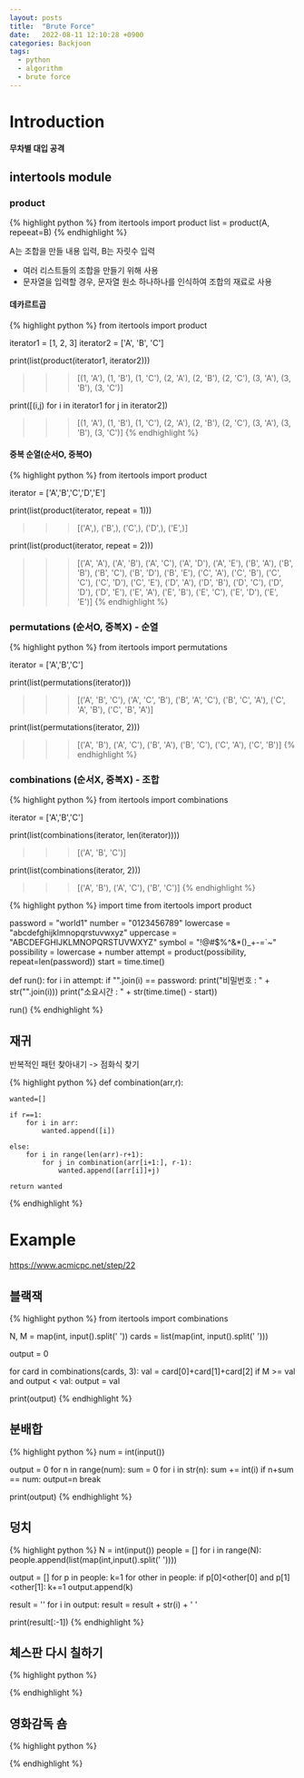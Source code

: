```yaml
---
layout: posts
title:  "Brute Force"
date:   2022-08-11 12:10:28 +0900
categories: Backjoon
tags:
  - python
  - algorithm
  - brute force
---
```


# Introduction

**무차별 대입 공격**

## intertools module

### product
{% highlight python %}
from itertools import product
list = product(A, repeeat=B)
{% endhighlight %}

A는 조합을 만들 내용 입력, B는 자릿수 입력
* 여러 리스트들의 조합을 만들기 위해 사용
* 문자열을 입력할 경우, 문자열 원소 하나하나를 인식하여 조합의 재료로 사용

#### 데카르트곱
{% highlight python %}
from itertools import product

iterator1 = [1, 2, 3]
iterator2 = ['A', 'B', 'C']

print(list(product(iterator1, iterator2)))

>>> [(1, 'A'), (1, 'B'), (1, 'C'), (2, 'A'), (2, 'B'), (2, 'C'), (3, 'A'), (3, 'B'), (3, 'C')]

print([(i,j) for i in iterator1 for j in iterator2])

>>> [(1, 'A'), (1, 'B'), (1, 'C'), (2, 'A'), (2, 'B'), (2, 'C'), (3, 'A'), (3, 'B'), (3, 'C')]
{% endhighlight %}

#### 중복 순열(순서O, 중복O)
{% highlight python %}
from itertools import product

iterator = ['A','B','C','D','E']

print(list(product(iterator, repeat = 1)))

>>> [('A',), ('B',), ('C',), ('D',), ('E',)]

print(list(product(iterator, repeat = 2)))

>>> [('A', 'A'), ('A', 'B'), ('A', 'C'), ('A', 'D'), ('A', 'E'), ('B', 'A'), ('B', 'B'), ('B', 'C'), ('B', 'D'), ('B', 'E'), ('C', 'A'), ('C', 'B'), ('C', 'C'), ('C', 'D'), ('C', 'E'), ('D', 'A'), ('D', 'B'), ('D', 'C'), ('D', 'D'), ('D', 'E'), ('E', 'A'), ('E', 'B'), ('E', 'C'), ('E', 'D'), ('E', 'E')]
{% endhighlight %}

### permutations (순서O, 중복X) - 순열
{% highlight python %}
from itertools import permutations

iterator = ['A','B','C']

print(list(permutations(iterator)))

>>> [('A', 'B', 'C'), ('A', 'C', 'B'), ('B', 'A', 'C'), ('B', 'C', 'A'), ('C', 'A', 'B'), ('C', 'B', 'A')]

print(list(permutations(iterator, 2)))

>>> [('A', 'B'), ('A', 'C'), ('B', 'A'), ('B', 'C'), ('C', 'A'), ('C', 'B')]
{% endhighlight %}

### combinations (순서X, 중복X) - 조합
{% highlight python %}
from itertools import combinations

iterator = ['A','B','C']

print(list(combinations(iterator, len(iterator))))

>>> [('A', 'B', 'C')]

print(list(combinations(iterator, 2)))

>>> [('A', 'B'), ('A', 'C'), ('B', 'C')]
{% endhighlight %}


{% highlight python %}
import time
from itertools import product

password = "world1"
number = "0123456789"
lowercase = "abcdefghijklmnopqrstuvwxyz"
uppercase = "ABCDEFGHIJKLMNOPQRSTUVWXYZ"
symbol = "!@#$%^&*()_+-=`~"
possibility = lowercase + number
attempt = product(possibility, repeat=len(password))
start = time.time()

def run():
    for i in attempt:
        if "".join(i) == password:
            print("비밀번호 : " + str("".join(i)))
            print("소요시간 : " + str(time.time() - start))

run()
{% endhighlight %}

## 재귀

반복적인 패턴 찾아내기
-> 점화식 찾기

{% highlight python %}
def combination(arr,r):

    wanted=[]
    
    if r==1:
        for i in arr:
            wanted.append([i])

    else:
        for i in range(len(arr)-r+1):
            for j in combination(arr[i+1:], r-1):
                wanted.append([arr[i]]+j)

    return wanted
{% endhighlight %}

# Example
https://www.acmicpc.net/step/22

## 블랙잭
{% highlight python %}
from itertools import combinations

N, M = map(int, input().split(' '))
cards = list(map(int, input().split(' ')))

output = 0

for card in combinations(cards, 3):
    val = card[0]+card[1]+card[2]
    if M >= val and output < val:
        output = val

print(output)
{% endhighlight %}

## 분배합
{% highlight python %}
num = int(input())

output = 0
for n in range(num):
    sum = 0
    for i in str(n):
        sum += int(i)
    if n+sum == num:
        output=n
        break

print(output)
{% endhighlight %}

## 덩치
{% highlight python %}
N = int(input())
people = []
for i in range(N):
    people.append(list(map(int,input().split(' '))))

output = []
for p in people:
    k=1
    for other in people:
        if p[0]<other[0] and p[1]<other[1]:
            k+=1
    output.append(k)

result = ''
for i in output:
    result = result + str(i) + ' '

print(result[:-1])
{% endhighlight %}

## 체스판 다시 칠하기
{% highlight python %}

{% endhighlight %}

## 영화감독 숌
{% highlight python %}

{% endhighlight %}